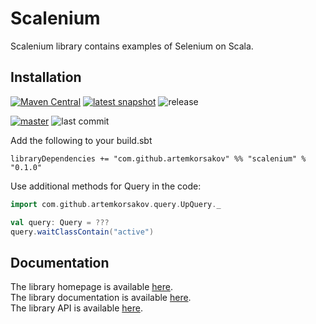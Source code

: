 # Scalenium

Scalenium library contains examples of Selenium on Scala.

## Installation

[![Maven Central](https://img.shields.io/maven-central/v/com.github.artemkorsakov/scalenium_2.13.svg?label=Maven%20Central&color=success)](https://search.maven.org/search?q=g:%22com.github.artemkorsakov%22%20AND%20a:%22scalenium_2.13%22)
[![latest snapshot](https://img.shields.io/nexus/s/https/oss.sonatype.org/com.github.artemkorsakov/scalenium_2.13.svg?label=latest%20snapshot&color=success)](https://oss.sonatype.org/content/repositories/snapshots/com/github/artemkorsakov/scalenium_2.13/)
![release](https://img.shields.io/github/v/release/artemkorsakov/scalenium?include_prereleases)

[![master](https://img.shields.io/travis/com/artemkorsakov/scalenium/master)](https://travis-ci.com/artemkorsakov/scalenium)
![last commit](https://img.shields.io/github/last-commit/artemkorsakov/scalenium)

Add the following to your build.sbt

```
libraryDependencies += "com.github.artemkorsakov" %% "scalenium" % "0.1.0"
```

Use additional methods for Query in the code:

```scala
import com.github.artemkorsakov.query.UpQuery._

val query: Query = ???
query.waitClassContain("active")
```

## Documentation

The library homepage is available [here](https://artemkorsakov.github.io/scalenium/).
<br>The library documentation is available [here](https://artemkorsakov.github.io/scalenium/docs/).
<br>The library API is available [here](https://artemkorsakov.github.io/scalenium/api/).
